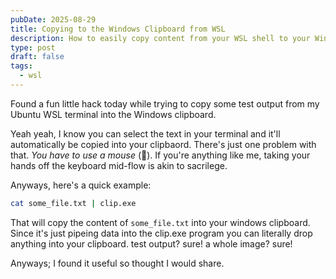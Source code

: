 ```yaml
---
pubDate: 2025-08-29
title: Copying to the Windows Clipboard from WSL
description: How to easily copy content from your WSL shell to your Windows clipboard
type: post
draft: false
tags:
  - wsl
---
```

Found a fun little hack today while trying to copy some test output from my Ubuntu WSL terminal into the Windows clipboard.&#x20;

Yeah yeah, I know you can select the text in your terminal and it'll automatically be copied into your clipbaord. There's just one problem with that. *You have to use a mouse* (🤮). If you're anything like me, taking your hands off the keyboard mid-flow is akin to sacrilege.&#x20;

Anyways, here's a quick example:&#x20;

```bash
cat some_file.txt | clip.exe
```

That will copy the content of `some_file.txt` into your windows clipboard. Since it's just pipeing data into the clip.exe program you can literally drop anything into your clipboard. test output? sure! a whole image? sure!&#x20;

Anyways; I found it useful so thought I would share. &#x20;
